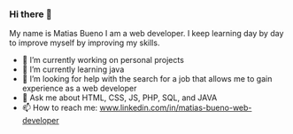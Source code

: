 ### Hi there 👋

My name is Matias Bueno
I am a web developer. 
I keep learning day by day to improve myself by improving my skills.

- 🔭 I’m currently working on personal projects
- 🌱 I’m currently learning java
- 🤔 I’m looking for help with the search for a job that allows me to gain experience as a web developer
- 💬 Ask me about HTML, CSS, JS, PHP, SQL, and JAVA
- 📫 How to reach me: www.linkedin.com/in/matias-bueno-web-developer

